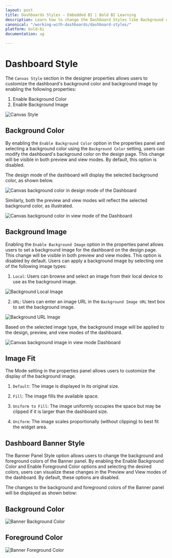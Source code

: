 ```yaml
---
layout: post
title: Dashboards Styles – Embedded BI | Bold BI Learning
description: Learn how to change the Dashboard Styles like Background color Background Image in the Bold BI Embedded.
canonical: "/working-with-dashboards/dashboard-styles/"
platform: bold-bi
documentation: ug

---
```


# Dashboard Style

The `Canvas Style` section in the designer properties allows users to customize the dashboard's background color and background image by enabling the following properties:

1. Enable Background Color
2. Enable Background Image

![Canvas Style](/static/assets/working-with-dashboards/images/canvas-style.png)
 
## Background Color

By enabling the `Enable Background Color` option in the properties panel and selecting a background color using the `Background Color` setting, users can modify the dashboard's background color on the design page. This change will be visible in both preview and view modes. By default, this option is disabled.

The design mode of the dashboard will display the selected background color, as shown below.

![Canvas background color in design mode of the Dashboard](/static/assets/working-with-dashboards/images/design-canvas-bgcolor.png)

Similarly, both the preview and view modes will reflect the selected background color, as illustrated.

![Canvas background color in view mode of the Dashboard](/static/assets/working-with-dashboards/images/Publish-bgcolor.png)
 
## Background Image

Enabling the `Enable Background Image` option in the properties panel allows users to set a background image for the dashboard on the design page. This change will be visible in both preview and view modes. This option is disabled by default. Users can apply a background image by selecting one of the following image types:

1. `Local`: Users can browse and select an image from their local device to use as the background image.

![Background Local Image](/static/assets/working-with-dashboards/images/Background-Local-Image.png)

2. `URL`: Users can enter an image URL in the `Background Image URL` text box to set the background image.

![Background URL Image](/static/assets/working-with-dashboards/images/Background-URL-Image.png)

Based on the selected image type, the background image will be applied to the design, preview, and view modes of the dashboard.

![Canvas background image in view mode Dashboard](/static/assets/working-with-dashboards/images/view-bgimage.png)

## Image Fit

The Mode setting in the properties panel allows users to customize the display of the background image.

1. `Default`: The image is displayed in its original size.

2. `Fill`: The image fills the available space.

3. `Uniform to Fill`: The image uniformly occupies the space but may be clipped if it is larger than the dashboard size.

4. `Uniform`: The image scales proportionally (without clipping) to best fit the widget area.
 
## Dashboard Banner Style

The Banner Panel Style option allows users to change the background and foreground colors of the Banner panel. By enabling the Enable Background Color and Enable Foreground Color options and selecting the desired colors, users can visualize these changes in the Preview and View modes of the dashboard. By default, these options are disabled.

The changes to the background and foreground colors of the Banner panel will be displayed as shown below:

## Background Color

![Banner Background Color](/static/assets/working-with-dashboards/images/view-banner-bgcolor.png)

## Foreground Color

![Banner Foreground Color](/static/assets/working-with-dashboards/images/view-banner-foreground.png)